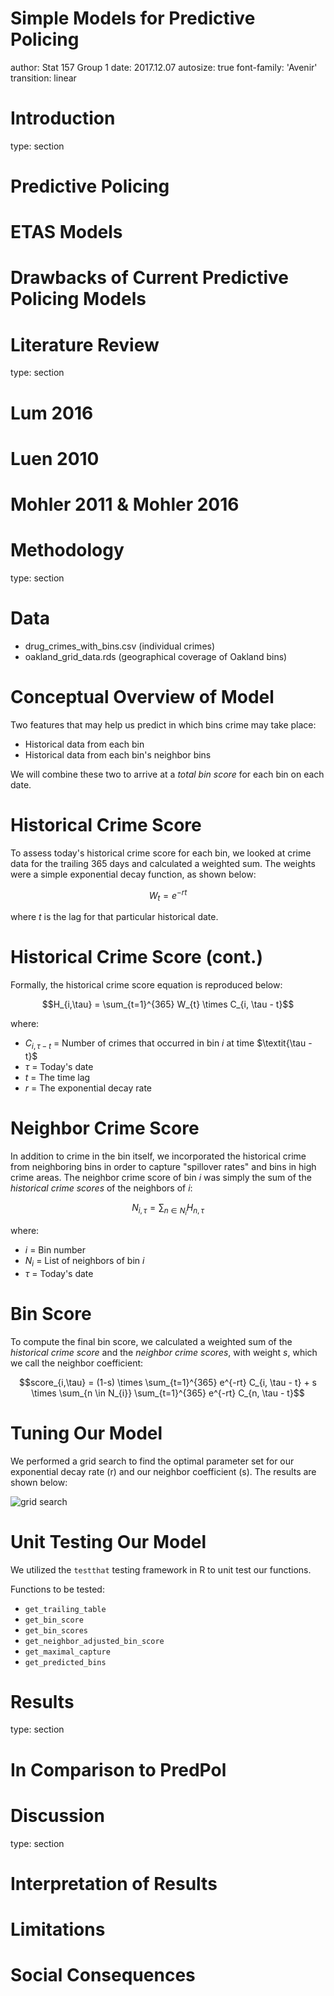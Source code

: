 Simple Models for Predictive Policing
========================================================
author: Stat 157 Group 1
date: 2017.12.07
autosize: true
font-family: 'Avenir'
transition: linear


Introduction
========================================================
type: section


Predictive Policing
========================================================


ETAS Models
========================================================


Drawbacks of Current Predictive Policing Models
========================================================


Literature Review
========================================================
type: section


Lum 2016
========================================================


Luen 2010
========================================================


Mohler 2011 & Mohler 2016
========================================================


Methodology
========================================================
type: section

Data
========================================================
- drug_crimes_with_bins.csv (individual crimes)
- oakland_grid_data.rds (geographical coverage of Oakland bins)



Conceptual Overview of Model
========================================================

Two features that may help us predict in which bins crime may take place:

* Historical data from each bin
* Historical data from each bin's neighbor bins

We will combine these two to arrive at a $\textit{total bin score}$ for each bin on each date.

Historical Crime Score
========================================================

To assess today's historical crime score for each bin, we looked at crime data for the trailing 365 days and calculated a weighted sum. The weights were a simple exponential decay function, as shown below:

$$W_{t} = e^{-rt}$$

where $\textit{t}$ is the lag for that particular historical date. 

Historical Crime Score (cont.)
========================================================

Formally, the historical crime score equation is reproduced below:

$$H_{i,\tau} = \sum_{t=1}^{365} W_{t} \times C_{i, \tau - t}$$

where:

* $C_{i, \tau - t}$ = Number of crimes that occurred in bin $\textit{i}$ at time $\textit{\tau - t}$
* $\tau$ = Today's date
* $\textit{t}$ = The time lag
* $\textit{r}$ = The exponential decay rate

Neighbor Crime Score
========================================================

In addition to crime in the bin itself, we incorporated the historical crime from neighboring bins in order to capture "spillover rates" and bins in high crime areas. The neighbor crime score of bin $\textit{i}$ was simply the sum of the $\textit{historical crime scores}$ of the neighbors of $\textit{i}$:

$$N_{i,\tau} = \sum_{n \in N_{i}} H_{n,\tau}$$

where:

* $\textit{i}$ = Bin number
* $N_{i}$ = List of neighbors of bin $\textit{i}$
* $\tau$ = Today's date

Bin Score
========================================================

To compute the final bin score, we calculated a weighted sum of the $\textit{historical crime score}$ and the $\textit{neighbor crime scores}$, with weight $\textit{s}$, which we call the neighbor coefficient:

$$score_{i,\tau} = (1-s) \times \sum_{t=1}^{365} e^{-rt} C_{i, \tau - t} + s \times \sum_{n \in N_{i}} \sum_{t=1}^{365} e^{-rt} C_{n, \tau - t}$$

Tuning Our Model
========================================================

We performed a grid search to find the optimal parameter set for our exponential decay rate (r) and our neighbor coefficient (s). The results are shown below:

![grid search](presentation_figure/grid_search.jpg)

Unit Testing Our Model
========================================================
We utilized the `testthat` testing framework in R to unit test our functions.

Functions to be tested:
- `get_trailing_table`
- `get_bin_score`
- `get_bin_scores`
- `get_neighbor_adjusted_bin_score`
- `get_maximal_capture`
- `get_predicted_bins`

Results
========================================================
type: section


In Comparison to PredPol
========================================================


Discussion
========================================================
type: section


Interpretation of Results
========================================================


Limitations
========================================================


Social Consequences
========================================================
